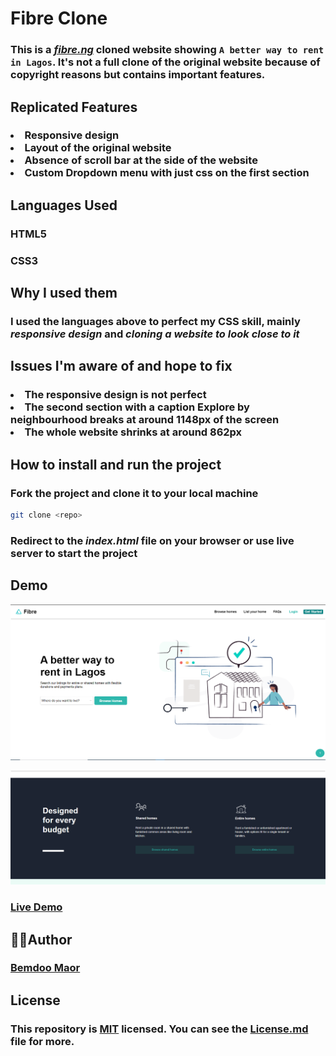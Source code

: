 # Fibre Clone

### This is a _[fibre.ng](https://fibre.ng)_ cloned website showing `A better way to rent in Lagos`. It's not a full clone of the original website because of copyright reasons but contains important features.

## Replicated Features

<h3>
  <li>Responsive design</li>
  <li>Layout of the original website</li>
  <li>Absence of scroll bar at the side of the website</li>
  <li>Custom Dropdown menu with just css on the first section</li>
</h3>

## Languages Used

### HTML5

### CSS3

## Why I used them

### I used the languages above to perfect my **CSS** skill, mainly _responsive design_ and _cloning a website to look close to it_

## Issues I'm aware of and hope to fix

<h3>
  <li>The responsive design is not perfect</li>
  <li>The second section with a caption <b>Explore by neighbourhood</b> breaks at around 1148px of the screen</li>
  <li>The whole website shrinks at around 862px</li>
</h3>

## How to install and run the project

### Fork the project and clone it to your local machine

```bash
git clone <repo>
```

### Redirect to the _index.html_ file on your browser or use live server to start the project

## Demo

![First Section](Img/sec1.png)

![Designed For Every Budget Section](Img/DesignedForEveryBudgetSec.png)

### **[Live Demo](https://)**

## 👨‍💻Author

### **[Bemdoo Maor](https://github.com/MaorBemdoo)**

## License

### This repository is **[MIT](https://)** licensed. You can see the [License.md]() file for more.
